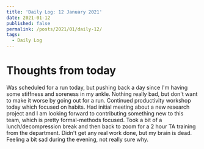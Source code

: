 ```yaml
---
title: 'Daily Log: 12 January 2021'
date: 2021-01-12
published: false
permalink: /posts/2021/01/daily-12/
tags:
  - Daily Log
---
```


# Thoughts from today

Was scheduled for a run today, but pushing back a day since I'm having some stiffness and soreness in my ankle. Nothing really bad, but don't want to make it worse by going out for a run. Continued productivity workshop today which focused on habits. Had initial meeting about a new research project and I am looking forward to contributing something new to this team, which is pretty formal-methods focused. Took a bit of a lunch/decompression break and then back to zoom for a 2 hour TA training from the department. Didn't get any real work done, but my brain is dead. Feeling a bit sad during the evening, not really sure why.
